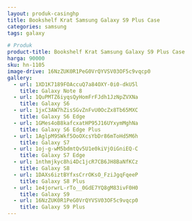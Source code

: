 ```yaml
---
layout: produk-casinghp
title: Bookshelf Krat Samsung Galaxy S9 Plus Case
categories: samsung
tags: galaxy

# Produk
product-title: Bookshelf Krat Samsung Galaxy S9 Plus Case
harga: 90000
sku: hn-1105
image-drive: 16NzZUK0R1PeG0VrQYVSV03OF5c9vqcp0
gallery:
  - url: 1XD1K7189FOAccuQ7a84OXY-0i0-dkU5l
    title: Galaxy Note 8
  - url: 1QuPMTZ6iyqsQyHomFrFJdh1JzNpZVXNa
    title: Galaxy S6
  - url: 1jxC3AW7hZisSGvZnFvU0OcZx8Tb65MXC
    title: Galaxy S6 Edge
  - url: 1GMes4oB8kafcxatHP95J16UYxymMghNa
    title: Galaxy S6 Edge Plus
  - url: 1AglpM9SWkf5OoOXcsYbDr86mToHd5M6h
    title: Galaxy S7
  - url: 1oj-g-wM5bdmtQv5U1e0kiVjOiGniEQ-C
    title: Galaxy S7 Edge
  - url: 1nthmjkyc8hi4Dc1jcR7CB6JH8BaNfKCz
    title: Galaxy S8
  - url: 1DAXs6iztBYfxsCrrOKsO_FziJgqFqeeP
    title: Galaxy S8 Plus
  - url: 1e4jorwrL-rTo__0GdE7YQ8gM83ivF0H0
    title: Galaxy S9
  - url: 16NzZUK0R1PeG0VrQYVSV03OF5c9vqcp0
    title: Galaxy S9 Plus
---
```

